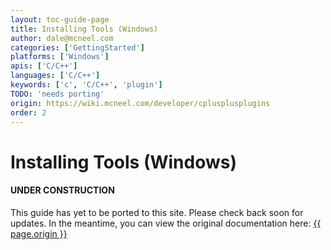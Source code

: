 ```yaml
---
layout: toc-guide-page
title: Installing Tools (Windows)
author: dale@mcneel.com
categories: ['GettingStarted']
platforms: ['Windows']
apis: ['C/C++']
languages: ['C/C++']
keywords: ['c', 'C/C++', 'plugin']
TODO: 'needs porting'
origin: https://wiki.mcneel.com/developer/cplusplusplugins
order: 2
---
```


# Installing Tools (Windows)

<div class="bs-callout bs-callout-danger">
  <h4>UNDER CONSTRUCTION</h4>
  <p>This guide has yet to be ported to this site.  Please check back soon for updates.  
  In the meantime, you can view the original documentation here:
  <a href="{{ page.origin }}">{{ page.origin }}</a></p>
</div>
